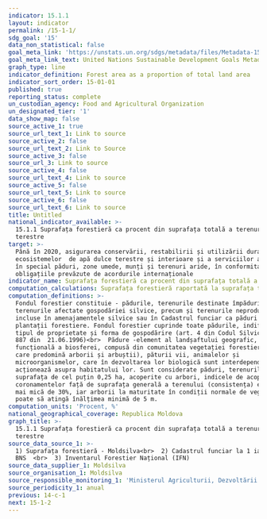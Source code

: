 ```yaml
---
indicator: 15.1.1
layout: indicator
permalink: /15-1-1/
sdg_goal: '15'
data_non_statistical: false
goal_meta_link: 'https://unstats.un.org/sdgs/metadata/files/Metadata-15-01-01.pdf'
goal_meta_link_text: United Nations Sustainable Development Goals Metadata (PDF 379 KB)
graph_type: line
indicator_definition: Forest area as a proportion of total land area
indicator_sort_order: 15-01-01
published: true
reporting_status: complete
un_custodian_agency: Food and Agricultural Organization
un_designated_tier: '1'
data_show_map: false
source_active_1: true
source_url_text_1: Link to source
source_active_2: false
source_url_text_2: Link to Source
source_active_3: false
source_url_3: Link to source
source_active_4: false
source_url_text_4: Link to source
source_active_5: false
source_url_text_5: Link to source
source_active_6: false
source_url_text_6: Link to source
title: Untitled
national_indicator_available: >-
  15.1.1 Suprafața forestieră ca procent din suprafața totală a terenurilor
  terestre
target: >-
  Până în 2020, asigurarea conservării, restabilirii și utilizării durabile a
  ecosistemelor  de apă dulce terestre și interioare și a serviciilor acestora,
  în special păduri, zone umede, munți și terenuri aride, în conformitate cu
  obligațiile prevăzute de acordurile internaționale
indicator_name: Suprafața forestieră ca procent din suprafața totală a terenurilor terestre
computation_calculations: Suprafața forestieră raportată la suprafața totală a terenurilor   X 100.
computation_definitions: >-
  Fondul forestier constituie - pădurile, terenurile destinate împăduririi,
  terenurile afectate gospodăriei silvice, precum și terenurile neproductive,
  incluse în amenajamentele silvice sau în Cadastrul funciar ca păduri și/sau
  plantații forestiere. Fondul forestier cuprinde toate pădurile, indiferent de
  tipul de proprietate și forma de gospodărire (art. 4 din Codul Silvic, Cod nr.
  887 din  21.06.1996)<br>  Pădure -element al landșaftului geografic, unitate
  funcțională a biosferei, compusă din comunitatea vegetației forestiere (în
  care predomină arborii și arbuștii), păturii vii, animalelor și
  microorganismelor, care în dezvoltarea lor biologică sunt interdependente și
  acționează asupra habitatului lor. Sunt considerate păduri, terenurile cu
  suprafața de cel puțin 0,25 ha, acoperite cu arbori, indicele de acoperire a
  coronamentelor față de suprafața generală a terenului (consistența) este nu
  mai mică de 30%, iar arborii la maturitate în condiții normale de vegetație
  poate să atingă înălțimea minimă de 5 m.
computation_units: 'Procent, %'
national_geographical_coverage: Republica Moldova
graph_title: >-
  15.1.1 Suprafața forestieră ca procent din suprafața totală a terenurilor
  terestre
source_data_source_1: >-
  1) Suprafața forestieră - Moldsilva<br>  2) Cadastrul funciar la 1 ianuarie -
  BNS  <br>  3) Inventarul Forestier Național (IFN)
source_data_supplier_1: Moldsilva
source_organisation_1: Moldsilva
source_responsible_monitoring_1: 'Ministerul Agriculturii, Dezvoltării Regionale și Mediului'
source_periodicity_1: anual
previous: 14-c-1
next: 15-1-2
---
```

